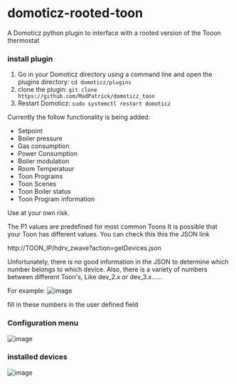 # domoticz-rooted-toon

A Domoticz python plugin to interface with a rooted version of the Tooon thermostat


### install plugin
1. Go in your Domoticz directory using a command line and open the plugins directory:
 ```cd domoticz/plugins```
2. clone the plugin:
 ```git clone https://github.com/MadPatrick/domoticz_toon```
2. Restart Domoticz:
 ```sudo systemctl restart domoticz```
 
 
Currently the follow functionality is being added:
- Setpoint
- Boiler pressure
- Gas consumption
- Power Consumption
- Boiler modulation
- Room Temperatuur
- Toon Programs
- Toon Scenes
- Toon Boiler status
- Toon Program information

Use at your own risk.

The P1 values are predefined for most common Toons
It is possible that your Toon has different values. 
You can check this this the JSON link

http://TOON_IP/hdrv_zwave?action=getDevices.json
 
Unfortunately, there is no good information in the JSON to determine which number belongs to which device.
Also, there is a variety of numbers between different Toon's, Like dev_2.x or dev_3.x...... 

For example:
![image](https://user-images.githubusercontent.com/81873830/214092186-e73b1482-96ec-4488-b056-1754836a0d1b.png)

fill in these numbers in the user defined field
### Configuration menu
![image](https://user-images.githubusercontent.com/81873830/214091415-6063c7d8-8e4b-46f3-b1e6-c2dfb01d9e1e.png)

### installed devices
![image](https://user-images.githubusercontent.com/81873830/210851429-d6085416-cc71-4519-8603-94d8226793e3.png)

